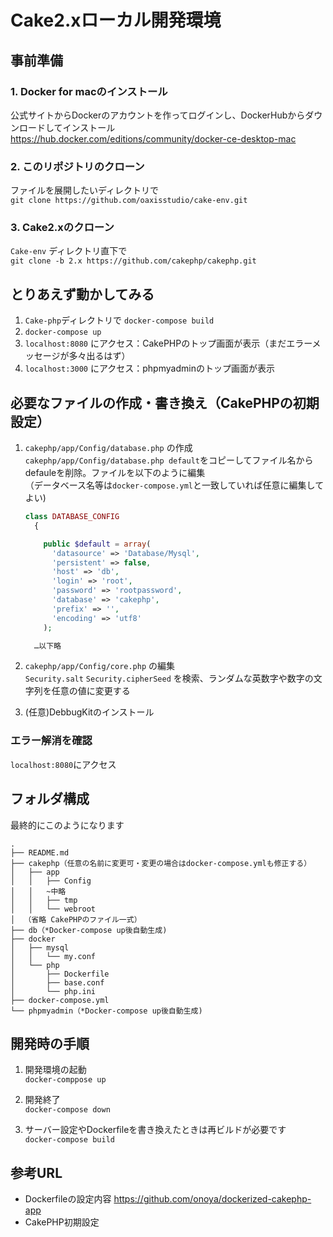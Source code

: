# Cake2.xローカル開発環境

## 事前準備

### 1. Docker for macのインストール

公式サイトからDockerのアカウントを作ってログインし、DockerHubからダウンロードしてインストール  
https://hub.docker.com/editions/community/docker-ce-desktop-mac

### 2. このリポジトリのクローン

ファイルを展開したいディレクトリで  
`git clone https://github.com/oaxisstudio/cake-env.git`

### 3. Cake2.xのクローン

`Cake-env` ディレクトリ直下で  
`git clone -b 2.x https://github.com/cakephp/cakephp.git`

## とりあえず動かしてみる

1. `Cake-php`ディレクトリで `docker-compose build`
2. `docker-compose up`
3. `localhost:8080` にアクセス：CakePHPのトップ画面が表示（まだエラーメッセージが多々出るはず）
4. `localhost:3000` にアクセス：phpmyadminのトップ画面が表示

## 必要なファイルの作成・書き換え（CakePHPの初期設定）

1. `cakephp/app/Config/database.php` の作成  
  `cakephp/app/Config/database.php default`をコピーしてファイル名からdefauleを削除。ファイルを以下のように編集  
  （データベース名等は`docker-compose.yml`と一致していれば任意に編集してよい)

    ```php
    class DATABASE_CONFIG
      {

        public $default = array(
          'datasource' => 'Database/Mysql',
          'persistent' => false,
          'host' => 'db',
          'login' => 'root',
          'password' => 'rootpassword',
          'database' => 'cakephp',
          'prefix' => '',
          'encoding' => 'utf8'
        );

      …以下略
    ```

2. `cakephp/app/Config/core.php` の編集  
`Security.salt` `Security.cipherSeed` を検索、ランダムな英数字や数字の文字列を任意の値に変更する

3. (任意)DebbugKitのインストール

### エラー解消を確認

`localhost:8080`にアクセス

## フォルダ構成

最終的にこのようになります

```text
.
├── README.md
├── cakephp（任意の名前に変更可・変更の場合はdocker-compose.ymlも修正する）
│   ├── app
│   │   ├── Config
│   │   ~中略
│   │   ├── tmp
│   │   └── webroot
│  （省略 CakePHPのファイル一式）
├── db（*Docker-compose up後自動生成)
├── docker
│   ├── mysql
│   │   └── my.conf
│   └── php
│       ├── Dockerfile
│       ├── base.conf
│       └── php.ini
├── docker-compose.yml
└── phpmyadmin（*Docker-compose up後自動生成)
```

## 開発時の手順

1. 開発環境の起動  
  `docker-comppose up`

2. 開発終了  
  `docker-compose down`

3. サーバー設定やDockerfileを書き換えたときは再ビルドが必要です  
  `docker-compose build`

## 参考URL

- Dockerfileの設定内容
   https://github.com/onoya/dockerized-cakephp-app
- CakePHP初期設定
  